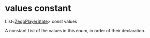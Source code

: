 


# values constant







List&lt;[ZegoPlayerState](../../zego_uikit_prebuilt_live_audio_room/ZegoPlayerState.md)> const values
  




<p>A constant List of the values in this enum, in order of their declaration.</p>











